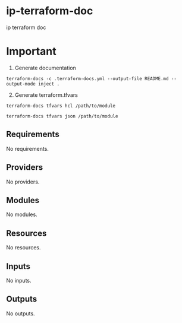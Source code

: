 # ip-terraform-doc
ip terraform doc

# Important
1. Generate documentation
```
terraform-docs -c .terraform-docs.yml --output-file README.md --output-mode inject .
```

2. Generate terraform.tfvars
```
terraform-docs tfvars hcl /path/to/module

terraform-docs tfvars json /path/to/module
``` 

<!-- BEGIN_TF_DOCS -->
## Requirements

No requirements.

## Providers

No providers.

## Modules

No modules.

## Resources

No resources.

## Inputs

No inputs.

## Outputs

No outputs.
<!-- END_TF_DOCS -->
